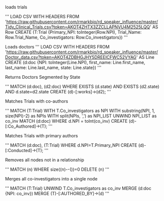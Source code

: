 loads trials


'''
LOAD CSV WITH HEADERS FROM 'https://raw.githubusercontent.com/rmarkbio/rd_speaker_influence/master/Tidy_Clinical_Trials.csv?token=AKOT4ZHTX3ZZCLLAPNVU4M2525LQQ' AS Row CREATE (T:Trial {Primary_NPI: toInteger(Row.NPI), Trial_Name: Row.Trial_Name, Co_investigators: Row.Co_investigators})
'''

Loads doctors
'''
LOAD CSV WITH HEADERS FROM 'https://raw.githubusercontent.com/rmarkbio/rd_speaker_influence/master/Doctor_data.csv?token=AKOT4ZDBHGJHY5DREEICFWC52VYAG' AS Line CREATE (d:doc {NPI: toInteger(Line.NPI), first_name: Line.first_name, last_name: Line.last_name, state: Line.state})
'''

Returns Doctors Segmented by State


'''
MATCH (d:doc), (d2:doc) WHERE EXISTS (d.state) AND EXISTS (d2.state) AND d.state=d2.state CREATE (d)-[:works]->(d2);
'''


Matches Trials with co-authors


'''
MATCH (T:Trial)
WITH T.Co_investigators as NPI
WITH substring(NPI, 1, size(NPI)-2) as NPIs
WITH split(NPIs, ',') as NPI_LIST
UNWIND NPI_LIST as co_inv
MATCH (d:doc)  WHERE d.NPI = toInt(co_inv)
CREATE (d)-[:Co_Authored]->(T);
'''

Matches Trials with primary authors


'''
MATCH (d:doc), (T:Trial) WHERE d.NPI=T.Primary_NPI CREATE (d)-[:Conducted]->(T);
'''

Removes all nodes not in a relationship


'''
MATCH (n)
WHERE size((n)--())=0
DELETE (n)
'''


Merges all co-investigators into a single node

'''
MATCH (T:Trial)
UNWIND T.Co_investigators as co_inv
MERGE (d:doc {NPI: co_inv})
MERGE (T)-[:AUTHORED_BY]->(d)
'''

